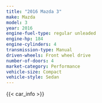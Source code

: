 ```yaml
---
title: "2016 Mazda 3"
make: Mazda
model: 3
year: 2016
engine-fuel-type: regular unleaded
engine-hp: 184
engine-cylinders: 4
transmission-type: Manual
driven-wheels: Front wheel drive
number-of-doors: 4
market-category: Performance
vehicle-size: Compact
vehicle-style: Sedan
---
```


{{< car_info >}}
